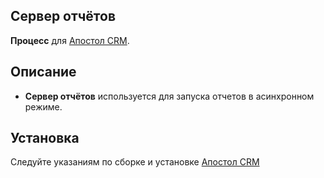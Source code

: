 Сервер отчётов
-
**Процесс** для [Апостол CRM](https://github.com/apostoldevel/apostol-crm).

Описание
-
* **Сервер отчётов** используется для запуска отчетов в асинхронном режиме.

Установка
-
Следуйте указаниям по сборке и установке [Апостол CRM](https://github.com/apostoldevel/apostol-crm#%D1%81%D0%B1%D0%BE%D1%80%D0%BA%D0%B0-%D0%B8-%D1%83%D1%81%D1%82%D0%B0%D0%BD%D0%BE%D0%B2%D0%BA%D0%B0)
